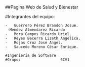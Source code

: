 ##Pagina Web de Salud y Bienestar

#Integrantes del equipo:

    -   Guerrero Pérez Brandon Josue.					
     -Mendez Almendarez Ricardo					
    -   Mora Campos Ricardo Uriel.					
    -   Reyes Becerra Lizeth Angelica.					
    -   Rojas Cruz José Angel.						
    -   Saucedo Moreno César Enrique.		

    #Ingeniería de Software
    #Grupo:                  6CV1
